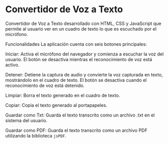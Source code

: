 # Convertidor de Voz a Texto
Convertidor de Voz a Texto desarrollado con HTML, CSS y JavaScript que permite al usuario ver en un cuadro de texto lo que es escuchado por el micrófono.

Funcionalidades
La aplicación cuenta con seis botones principales:

Iniciar: Activa el micrófono del navegador y comienza a escuchar la voz del usuario. El botón se desactiva mientras el reconocimiento de voz está activo.

Detener: Detiene la captura de audio y convierte la voz capturada en texto, mostrándolo en el cuadro de texto. El botón se desactiva cuando el reconocimiento de voz está detenido.

Limpiar: Borra el texto generado en el cuadro de texto.

Copiar: Copia el texto generado al portapapeles.

Guardar como Txt: Guarda el texto transcrito como un archivo .txt en el sistema del usuario.

Guardar como PDF: Guarda el texto transcrito como un archivo PDF utilizando la biblioteca `jsPDF`.
